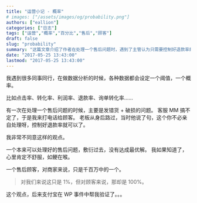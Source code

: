 ```yaml
---
title: "运营小记 - 概率"
# images: ["/assets/images/og/probability.png"]
authors: ["eallion"]
categories: ["日志"]
tags: ["运营","概率","百分比","售后","顾客"]
draft: false
slug: "probability"
summary: "这篇文章介绍了作者在处理一个售后问题时，遇到了主管认为只需要控制好退款率即可，而作者坚持要处理好问题的观点。作者认为一个售后顾客对商家来说可能只是很小的比例，但对顾客本身来说却是百分之百的重要。作者提到支付宝在WP事件中证实了他的观点。"
date: "2017-05-25 13:43:00"
lastmod: "2017-05-25 13:43:00"
---
```


我遇到很多同事同行，在做数据分析的时候，各种数据都会设定一个阈值，一个概率。

比如点击率、转化率、利润率、退款率、询单转化率……

有一次在处理一个售后问题的时候，主要是发错货 + 破损的问题。
客服 MM 搞不定了，于是我来打电话给顾客。
老板从身后路过，当时他说了句，这个你不必亲自处理呀，控制好退款率就可以了。

我非常不同意这样的观点。

一个本来可以处理好的售后问题，敷衍过去，没有达成最优解。
我如果知道了，心里肯定不舒服，如鲠在喉。

一个售后顾客，对商家来说，只是千百万中的一个。

> 对我们来说这只是 1%，但对顾客来说，那却是 100%。

这个观点，后来支付宝在 WP 事件中帮我验证了。。。
